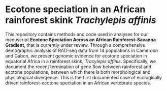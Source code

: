 # Ecotone speciation in an African rainforest skink *Trachylepis affinis*
This repository contains methods and code used in analyses for our manuscript **Ecotone Speciation Across an African Rainforest-Savanna Gradient**, that is currently under review. Through a comprehensive demographic analysis of RAD-seq data from 14 populations in Cameroon and Gabon, we present genomic evidence for ecotone speciation in equatorial Africa in a rainforest skink, *Tracylepis affinis*. Specifically, we document the recent termination of gene flow between rainforest and ecotone populations, between which there is both morphological and physiological divergence. This is the first documented case of ecologically driven rainforest-ecotone speciation in an African vertebrate species.
